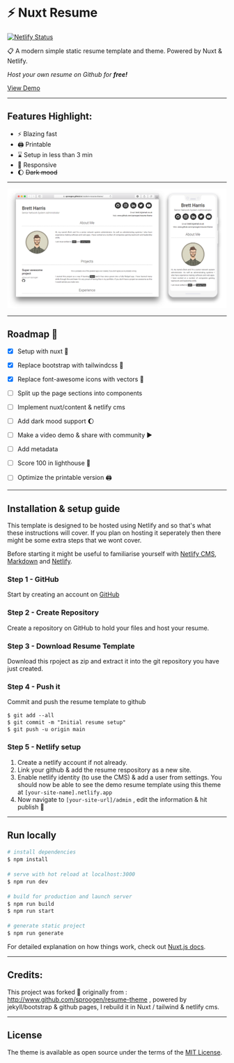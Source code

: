 # :zap: Nuxt Resume

[![Netlify Status](https://api.netlify.com/api/v1/badges/4d0ab666-0fbe-4fbd-864f-aeeb7175505e/deploy-status)](https://app.netlify.com/sites/modern-resume/deploys)

:clipboard: A modern simple static resume template and theme. Powered by Nuxt & Netlify.  

*Host your own resume on Github for **free!***

[View Demo](https://modern-resume.netlify.app/)

----

## Features Highlight:

- :zap: Blazing fast
- :printer: Printable
- :hourglass: Setup in less than 3 min
- :iphone: Responsive
- :moon: ~~Dark mood~~

----

![img](screenshot.png)

---
## Roadmap :round_pushpin:

- [x] Setup with nuxt :construction:
- [x] Replace bootstrap with tailwindcss :art:
- [x] Replace font-awesome icons with vectors :heart_decoration:
- [ ] Split up the page sections into components
- [ ] Implement nuxt/content & netlify cms
- [ ] Add dark mood support :moon:
- [ ] Make a video demo & share with community :arrow_forward:
- [ ] Add metadata
- [ ] Score 100 in lighthouse :vertical_traffic_light:
- [ ] Optimize the printable version :printer:


----

## Installation & setup guide
This template is designed to be hosted using Netlify and so that's what these instructions will cover. If you plan on hosting it seperately then there might be some extra steps that we wont cover.

Before starting it might be useful to familiarise yourself with [Netlify CMS](https://netlifycms.com), [Markdown](https://www.markdownguide.org/getting-started) and [Netlify](https://netlify.com/).

### Step 1 - GitHub
Start by creating an account on [GitHub](https://github.com/join)

### Step 2 - Create Repository
Create a repository on GitHub to hold your files and host your resume.

### Step 3 - Download Resume Template
Download this rpoject as zip and extract it into the git repository you have just created.

### Step 4 - Push it
Commit and push the resume template to github
```
$ git add --all
$ git commit -m "Initial resume setup"
$ git push -u origin main
```
### Step 5 - Netlify setup

1. Create a netlify account if not already.
2. Link your github & add the resume respository as a new site.
3. Enable netlify identity (to use the CMS) & add a user from settings.
You should now be able to see the demo resume template using this theme at `[your-site-name].netlify.app`
4. Now navigate to `[your-site-url]/admin` , edit the information & hit publish :tada:

----


## Run locally

```bash
# install dependencies
$ npm install

# serve with hot reload at localhost:3000
$ npm run dev

# build for production and launch server
$ npm run build
$ npm run start

# generate static project
$ npm run generate
```

For detailed explanation on how things work, check out [Nuxt.js docs](https://nuxtjs.org).


----

## Credits:

This project was forked :hocho: originally from : http://www.github.com/sproogen/resume-theme , powered by jekyll/bootstrap & github pages, I rebuild it in Nuxt / tailwind & netlify cms.

----

## License

The theme is available as open source under the terms of the [MIT License](https://opensource.org/licenses/MIT).
